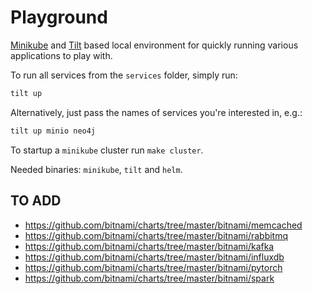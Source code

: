 # Playground

[Minikube](https://minikube.sigs.k8s.io) and [Tilt](https://tilt.dev) based local environment for quickly running various applications to play with.

To run all services from the `services` folder, simply run:

```bash
tilt up
```

Alternatively, just pass the names of services you're interested in, e.g.:

```bash
tilt up minio neo4j
```

To startup a `minikube` cluster run `make cluster`.

Needed binaries: `minikube`, `tilt` and `helm`.

## TO ADD

* https://github.com/bitnami/charts/tree/master/bitnami/memcached
* https://github.com/bitnami/charts/tree/master/bitnami/rabbitmq
* https://github.com/bitnami/charts/tree/master/bitnami/kafka
* https://github.com/bitnami/charts/tree/master/bitnami/influxdb
* https://github.com/bitnami/charts/tree/master/bitnami/pytorch
* https://github.com/bitnami/charts/tree/master/bitnami/spark